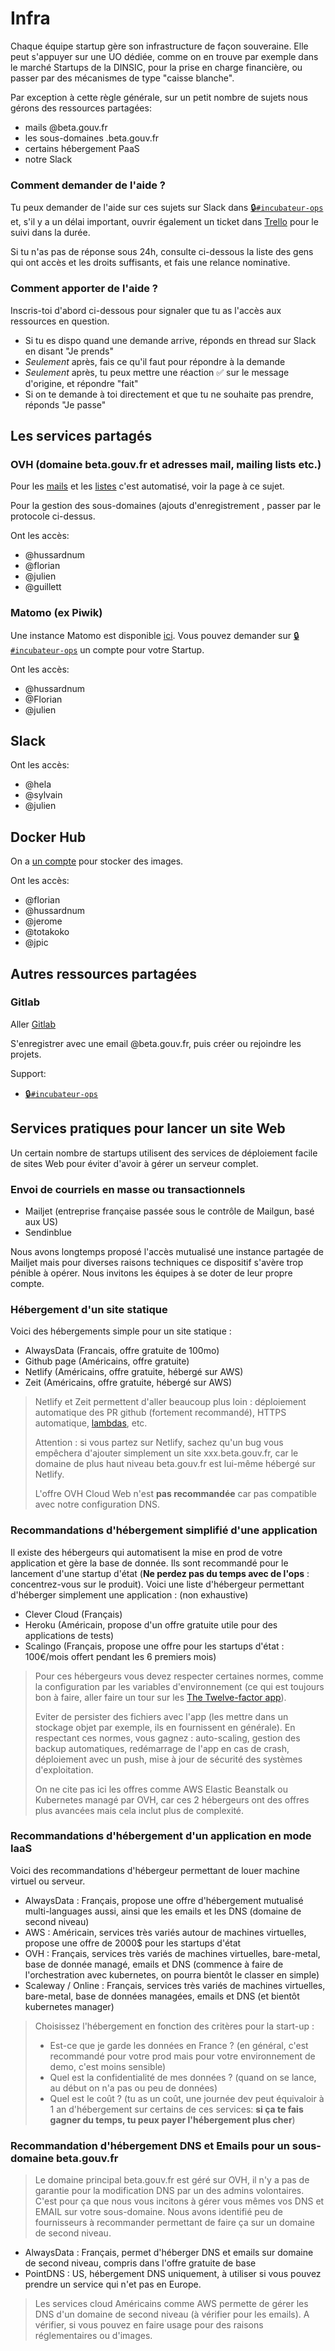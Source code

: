 # Infra

Chaque équipe startup gère son infrastructure de façon souveraine. Elle peut s'appuyer sur une UO dédiée, comme on en trouve par exemple dans le marché Startups de la DINSIC, pour la prise en charge financière, ou passer par des mécanismes de type "caisse blanche".

Par exception à cette règle générale, sur un petit nombre de sujets nous gérons des ressources partagées:

* mails @beta.gouv.fr
* les sous-domaines .beta.gouv.fr
* certains hébergement PaaS
* notre Slack

### Comment demander de l'aide ?

Tu peux demander de l'aide sur ces sujets sur Slack dans [🔒`#incubateur-ops`](https://startups-detat.slack.com/messages/incubateur-ops/) et, s'il y a un délai important, ouvrir également un ticket dans [Trello](https://trello.com/invite/b/LQONIILQ/44ad5ab3073e83030067cc1b1c8ce968/infra) pour le suivi dans la durée.

Si tu n'as pas de réponse sous 24h, consulte ci-dessous la liste des gens qui ont accès et les droits suffisants, et fais une relance nominative.

### Comment apporter de l'aide ?

Inscris-toi d'abord ci-dessous pour signaler que tu as l'accès aux ressources en question.

* Si tu es dispo quand une demande arrive, réponds en thread sur Slack en disant "Je prends"
* _Seulement_ après, fais ce qu'il faut pour répondre à la demande
* _Seulement_ après, tu peux mettre une réaction ✅ sur le message d'origine, et répondre "fait"
* Si on te demande à toi directement et que tu ne souhaite pas prendre, réponds "Je passe"

## Les services partagés

### OVH \(domaine beta.gouv.fr et adresses mail, mailing lists etc.\)

Pour les [mails](https://github.com/betagouv/beta.gouv.fr/wiki/Mail) et les [listes](https://github.com/betagouv/beta.gouv.fr/wiki/Listes-de-diffusion) c'est automatisé, voir la page à ce sujet.

Pour la gestion des sous-domaines \(ajouts d'enregistrement , passer par le protocole ci-dessus.

Ont les accès:

* @hussardnum
* @florian
* @julien
* @guillett

### Matomo \(ex Piwik\)

Une instance Matomo est disponible [ici](http://stats.data.gouv.fr/). Vous pouvez demander sur [🔒`#incubateur-ops`](https://startups-detat.slack.com/messages/incubateur-ops/) un compte pour votre Startup.

Ont les accès:

* @hussardnum
* @Florian
* @julien

## Slack

Ont les accès:

* @hela
* @sylvain
* @julien

## Docker Hub

On a [un compte](https://hub.docker.com/u/betagouv) pour stocker des images.

Ont les accès:

* @florian
* @hussardnum
* @jerome
* @totakoko
* @jpic

## Autres ressources partagées

### Gitlab

Aller [Gitlab](https://gitlab.incubateur.net)

S'enregistrer avec une email @beta.gouv.fr, puis créer ou rejoindre les projets.

Support:

* [🔒`#incubateur-ops`](https://startups-detat.slack.com/messages/incubateur-ops/)

## Services pratiques pour lancer un site Web

Un certain nombre de startups utilisent des services de déploiement facile de sites Web pour éviter d'avoir à gérer un serveur complet.

### Envoi de courriels en masse ou transactionnels

* Mailjet \(entreprise française passée sous le contrôle de Mailgun, basé aux US\)
* Sendinblue

Nous avons longtemps proposé l'accès mutualisé une instance partagée de Mailjet mais pour diverses raisons techniques ce dispositif s'avère trop pénible à opérer. Nous invitons les équipes à se doter de leur propre compte.

### Hébergement d'un site statique

Voici des hébergements simple pour un site statique :

* AlwaysData \(Francais, offre gratuite de 100mo\)
* Github page \(Américains, offre gratuite\)
* Netlify \(Américains, offre gratuite, hébergé sur AWS\)
* Zeit \(Américains, offre gratuite, hébergé sur AWS\)

> Netlify et Zeit permettent d'aller beaucoup plus loin : déploiement automatique des PR github \(fortement recommandé\), HTTPS automatique, [lambdas](https://hackernoon.com/what-is-serverless-architecture-what-are-its-pros-and-cons-cc4b804022e9), etc.
>
> Attention : si vous partez sur Netlify, sachez qu'un bug vous empêchera d'ajouter simplement un site xxx.beta.gouv.fr, car le domaine de plus haut niveau beta.gouv.fr est lui-même hébergé sur Netlify.
>
> L'offre OVH Cloud Web n'est **pas recommandée** car pas compatible avec notre configuration DNS.

### Recommandations d'hébergement simplifié d'une application

Il existe des hébergeurs qui automatisent la mise en prod de votre application et gère la base de donnée. Ils sont recommandé pour le lancement d'une startup d'état \(**Ne perdez pas du temps avec de l'ops** : concentrez-vous sur le produit\). Voici une liste d'hébergeur permettant d'héberger simplement une application : \(non exhaustive\)

* Clever Cloud \(Français\)
* Heroku \(Américain, propose d'un offre gratuite utile pour des applications de tests\)
* Scalingo \(Français, propose une offre pour les startups d'état : 100€/mois offert pendant les 6 premiers mois\)

> Pour ces hébergeurs vous devez respecter certaines normes, comme la configuration par les variables d'environnement \(ce qui est toujours bon à faire, aller faire un tour sur les [The Twelve-factor app](https://12factor.net/)\).
>
> Eviter de persister des fichiers avec l'app \(les mettre dans un stockage objet par exemple, ils en fournissent en générale\). En respectant ces normes, vous gagnez : auto-scaling, gestion des backup automatiques, redémarrage de l'app en cas de crash, déploiement avec un push, mise à jour de sécurité des systèmes d'exploitation.
>
> On ne cite pas ici les offres comme AWS Elastic Beanstalk ou Kubernetes managé par OVH, car ces 2 hébergeurs ont des offres plus avancées mais cela inclut plus de complexité.

### Recommandations d'hébergement d'un application en mode IaaS

Voici des recommandations d'hébergeur permettant de louer machine virtuel ou serveur.

* AlwaysData : Français, propose une offre d'hébergement mutualisé multi-languages aussi, ainsi que les emails et les DNS \(domaine de second niveau\)
* AWS : Américain, services très variés autour de machines virtuelles, propose une offre de 2000$ pour les startups d'état
* OVH : Français, services très variés de machines virtuelles, bare-metal, base de donnée managé, emails et DNS \(commence à faire de l'orchestration avec kubernetes, on pourra bientôt le classer en simple\)
* Scaleway / Online : Français, services très variés de machines virtuelles, bare-metal, base de données managées, emails et DNS \(et bientôt kubernetes manager\)

> Choisissez l'hébergement en fonction des critères pour la start-up :
>
> * Est-ce que je garde les données en France ? \(en général, c'est recommandé pour votre prod mais pour votre environnement de demo, c'est moins sensible\)
> * Quel est la confidentialité de mes données ? \(quand on se lance, au début on n'a pas ou peu de données\)
> * Quel est le coût ? \(tu as un coût, une journée dev peut équivaloir à 1 an d'hébergement sur certains de ces services: **si ça te fais gagner du temps, tu peux payer l'hébergement plus cher**\)

### Recommandation d'hébergement DNS et Emails pour un sous-domaine beta.gouv.fr

> Le domaine principal beta.gouv.fr est géré sur OVH, il n'y a pas de garantie pour la modification DNS par un des admins volontaires. C'est pour ça que nous vous incitons à gérer vous mêmes vos DNS et EMAIL sur votre sous-domaine. Nous avons identifié peu de fournisseurs à recommander permettant de faire ça sur un domaine de second niveau.

* AlwaysData : Français, permet d'héberger DNS et emails sur domaine de second niveau, compris dans l'offre gratuite de base
* PointDNS : US, hébergement DNS uniquement, à utiliser si vous pouvez prendre un service qui n'et pas en Europe.

> Les services cloud Américains comme AWS permette de gérer les DNS d'un domaine de second niveau \(à vérifier pour les emails\). A vérifier, si vous pouvez en faire usage pour des raisons réglementaires ou d'images.


